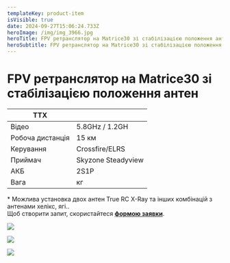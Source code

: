 ```yaml
---
templateKey: product-item
isVisible: true
date: 2024-09-27T15:06:24.733Z
heroImage: /img/img_3966.jpg
heroTitle: FPV ретранслятор на Matrice30 зі стабілізацією положення антенн
heroSubtitle: FPV ретранслятор на Matrice30 зі стабілізацією положення антенн
---
```


# FPV ретранслятор на Matrice30 зі стабілізацією положення антен

| **ТТХ**          |                    |
| ---------------- | ------------------ |
| Відео            | 5.8GHz / 1.2GH     |
| Робоча дистанція | 15 км              |
| ﻿Керування       | Crossfire/ELRS﻿    |
| П﻿риймач         | Skyzone Steadyview |
| АКБ              | 2S1P               |
| Вага             | кг                 |

\* Можлива установка двох антен True RC X-Ray та інших комбінацій з антенами хелікс, ягі..
\
Щоб створити запит, скористайтеся <a href="https://docs.google.com/forms/d/1TCApMWtctqZN7LEEKFTjVBQc5R3FQGf2tWWAGfGwWSU" target="_blank" rel="noopener noreferrer">**формою заявки**</a>.

![](/img/img_3966.jpg)

![](/img/img_3965.jpg)

![](/img/img_3964.jpg)